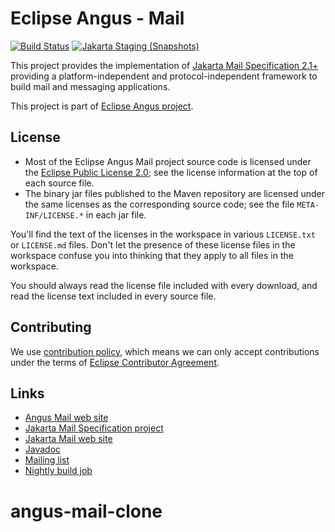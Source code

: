 # Eclipse Angus - Mail

[![Build Status](https://github.com/eclipse-ee4j/angus-mail/actions/workflows/maven.yml/badge.svg?branch=master)](https://github.com/eclipse-ee4j/angus-mail/actions/workflows/maven.yml?branch=master)
[![Jakarta Staging (Snapshots)](https://img.shields.io/nexus/s/https/jakarta.oss.sonatype.org/org.eclipse.angus/angus-mail.svg)](https://jakarta.oss.sonatype.org/content/repositories/staging/org/eclipse/angus/angus-mail/)

This project provides the implementation of [Jakarta Mail Specification 2.1+](https://jakarta.ee/specifications/mail/)
providing a platform-independent and
protocol-independent framework to build mail and messaging applications.

This project is part of [Eclipse Angus project](https://projects.eclipse.org/projects/ee4j.angus).

## License

* Most of the Eclipse Angus Mail project source code is licensed
  under the [Eclipse Public License 2.0](https://www.eclipse.org/legal/epl-2.0/);
  see the license information at the top of each source file.
* The binary jar files published to the Maven repository are licensed
  under the same licenses as the corresponding source code;
  see the file `META-INF/LICENSE.*` in each jar file.

You'll find the text of the licenses in the workspace in various `LICENSE.txt` or `LICENSE.md` files.
Don't let the presence of these license files in the workspace confuse you into thinking
that they apply to all files in the workspace.

You should always read the license file included with every download, and read
the license text included in every source file.

## Contributing

We use [contribution policy](CONTRIBUTING.md), which means we can only accept contributions under
the terms of [Eclipse Contributor Agreement](http://www.eclipse.org/legal/ECA.php).

## Links

* [Angus Mail web site](https://eclipse-ee4j.github.io/angus-mail/)
* [Jakarta Mail Specification project](https://github.com/jakartaee/mail-api)
* [Jakarta Mail web site](https://jakartaee.github.io/mail-api/)
* [Javadoc](https://eclipse-ee4j.github.io/angus-mail/docs/api)
* [Mailing list](https://accounts.eclipse.org/mailing-list/angus-dev)
* [Nightly build job](https://ci.eclipse.org/angus/job/angus-mail-master-build/)
# angus-mail-clone
